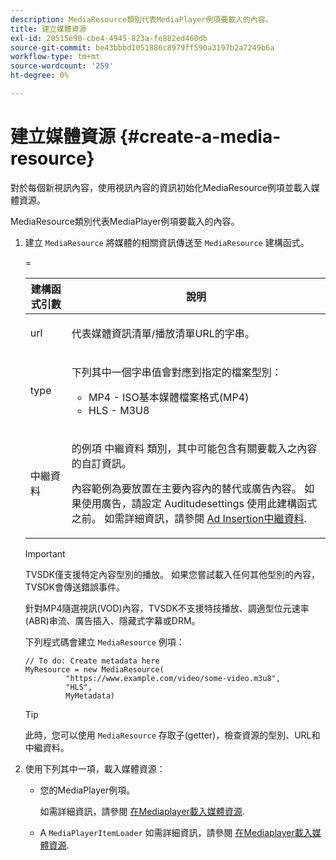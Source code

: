 ```yaml
---
description: MediaResource類別代表MediaPlayer例項要載入的內容。
title: 建立媒體資源
exl-id: 20515e90-cbe4-4945-823a-fe882ed460db
source-git-commit: be43bbbd1051886c8979ff590a3197b2a7249b6a
workflow-type: tm+mt
source-wordcount: '259'
ht-degree: 0%

---
```


# 建立媒體資源 {#create-a-media-resource}

對於每個新視訊內容，使用視訊內容的資訊初始化MediaResource例項並載入媒體資源。

MediaResource類別代表MediaPlayer例項要載入的內容。

1. 建立 `MediaResource` 將媒體的相關資訊傳送至 `MediaResource` 建構函式。

   <table id="table_DD0D5D9129D54F73881399B9B4FF546A"> 
    <thead> 
      <tr> 
      <th colname="col1" class="entry"> 建構函式引數 </th> 
      <th colname="col2" class="entry"> 說明 </th> 
      </tr>
    </thead>
    =<tbody> 
      <tr> 
      <td colname="col1"><span class="codeph"> url</span> </td> 
      <td colname="col2"> <p>代表媒體資訊清單/播放清單URL的字串。 </p> </td> 
      </tr> 
      <tr> 
      <td colname="col1"><span class="codeph"> type</span> </td> 
      <td colname="col2"> <p>下列其中一個字串值會對應到指定的檔案型別： 
        <ul id="ul_7512E90B7B294EF9BFBA2D68DE678CBB"> 
        <li id="li_AA84434E84184A3D909552794B425ABD"><span class="codeph"> MP4</span> - ISO基本媒體檔案格式(MP4) </li> 
        <li id="li_8A2F3752569344B59EE30303A8393488"><span class="codeph"> HLS</span> - M3U8 </li> 
        </ul> </p> </td> 
      </tr> 
      <tr> 
      <td colname="col1"><span class="codeph"> 中繼資料</span> </td> 
      <td colname="col2"> <p>的例項 <span class="codeph"> 中繼資料</span> 類別，其中可能包含有關要載入之內容的自訂資訊。 </p> <p>內容範例為要放置在主要內容內的替代或廣告內容。 如果使用廣告，請設定 <span class="codeph"> Auditudesettings</span> 使用此建構函式之前。 如需詳細資訊，請參閱 <a href="../../../tvsdk-1.4-for-desktop-hls/ad-insertion/ad-insertion-metadata/c-psdk-dhls-1.4-ad-insertion-metadata.md" format="dita" scope="local"> Ad Insertion中繼資料</a>. </p> </td> 
      </tr> 
    </tbody> 
   </table>

   >[!IMPORTANT]
   >
   >TVSDK僅支援特定內容型別的播放。 如果您嘗試載入任何其他型別的內容，TVSDK會傳送錯誤事件。
   >
   >針對MP4隨選視訊(VOD)內容，TVSDK不支援特技播放、調適型位元速率(ABR)串流、廣告插入、隱藏式字幕或DRM。

   下列程式碼會建立 `MediaResource` 例項：

   ```
   // To do: Create metadata here
   MyResource = new MediaResource(
            "https://www.example.com/video/some-video.m3u8", 
            "HLS",
            MyMetadata)
   ```

   >[!TIP]
   >
   >此時，您可以使用 `MediaResource` 存取子(getter)，檢查資源的型別、URL和中繼資料。

1. 使用下列其中一項，載入媒體資源：

   * 您的MediaPlayer例項。

      如需詳細資訊，請參閱 [在Mediaplayer載入媒體資源](../../../tvsdk-1.4-for-desktop-hls/t-psdk-dhls-1.4-configure/c-psdk-dhls-1.4-mediaplayer-initialize-for-video/t-psdk-dhls-1.4-media-resource-load.md).
   * A `MediaPlayerItemLoader` 如需詳細資訊，請參閱 [在Mediaplayer載入媒體資源](../../../tvsdk-1.4-for-desktop-hls/t-psdk-dhls-1.4-configure/c-psdk-dhls-1.4-mediaplayer-initialize-for-video/t-psdk-dhls-1.4-media-resource-load.md).
